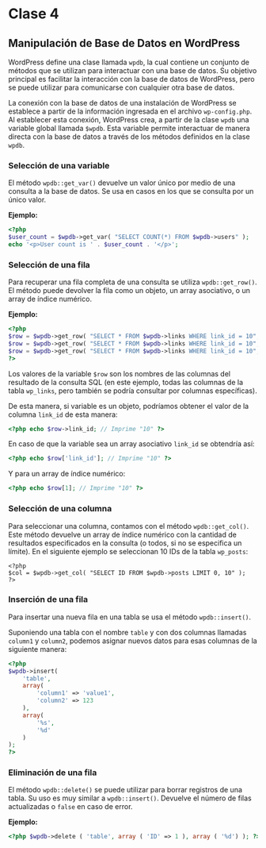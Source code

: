 # Clase 4

[comment]: # (Manejo de datos en PHP)
[comment]: # (Intro a MySQL)

##  Manipulación de Base de Datos en WordPress

WordPress define una clase llamada `wpdb`, la cual contiene un conjunto de métodos que se utilizan para interactuar con una base de datos. Su objetivo principal es facilitar la interacción con la base de datos de WordPress, pero se puede utilizar para comunicarse con cualquier otra base de datos.

La conexión con la base de datos de una instalación de WordPress se establece a partir de la información ingresada en el archivo `wp-config.php`. Al establecer esta conexión, WordPress crea, a partir de la clase `wpdb` una variable global llamada `$wpdb`. Esta variable permite interactuar de manera directa con la base de datos a través de los métodos definidos en la clase `wpdb`.

### Selección de una variable

El método `wpdb::get_var()` devuelve un valor único por medio de una consulta a la base de datos. Se usa en casos en los que se consulta por un único valor.

**Ejemplo:**

```php
<?php
$user_count = $wpdb->get_var( "SELECT COUNT(*) FROM $wpdb->users" );
echo '<p>User count is ' . $user_count . '</p>';
```

### Selección de una fila

Para recuperar una fila completa de una consulta se utiliza `wpdb::get_row()`. El método puede devolver la fila como un objeto, un array asociativo, o un array de índice numérico.

**Ejemplo:**

```php
<?php
$row = $wpdb->get_row( "SELECT * FROM $wpdb->links WHERE link_id = 10", OBJECT ); // Devuelve un objeto.
$row = $wpdb->get_row( "SELECT * FROM $wpdb->links WHERE link_id = 10", ARRAY_A ); // Devuelve un array asociativo.
$row = $wpdb->get_row( "SELECT * FROM $wpdb->links WHERE link_id = 10", ARRAY_N ); // Devuelve un array de índice numérico.
?>
```

Los valores de la variable `$row` son los nombres de las columnas del resultado de la consulta SQL (en este ejemplo, todas las columnas de la tabla `wp_links`, pero también se podría consultar por columnas específicas).

De esta manera, si variable es un objeto, podríamos obtener el valor de la columna `link_id` de esta manera:

```php
<?php echo $row->link_id; // Imprime "10" ?>
```

En caso de que la variable sea un array asociativo `link_id` se obtendría así:

```php
<?php echo $row['link_id']; // Imprime "10" ?>
```

Y para un array de índice numérico:

```php
<?php echo $row[1]; // Imprime "10" ?>
```

### Selección de una columna

Para seleccionar una columna, contamos con el método `wpdb::get_col()`. Este método devuelve un array de índice numérico con la cantidad de resultados especificados en la consulta (o todos, si no se especifica un límite). En el siguiente ejemplo se seleccionan 10 IDs de la tabla `wp_posts`:

```
<?php
$col = $wpdb->get_col( "SELECT ID FROM $wpdb->posts LIMIT 0, 10" );
?>
```

### Inserción de una fila

Para insertar una nueva fila en una tabla se usa el método `wpdb::insert()`.

Suponiendo una tabla con el nombre `table` y con dos columnas llamadas `column1` y `column2`, podemos asignar nuevos datos para esas columnas de la siguiente manera:

```php
<?php
$wpdb->insert(
	'table',
	array(
		'column1' => 'value1',
		'column2' => 123
	),
	array(
		'%s',
		'%d'
	)
);
?>
```

### Eliminación de una fila

El método `wpdb::delete()` se puede utilizar para borrar registros de una tabla. Su uso es muy similar a `wpdb::insert()`. Devuelve el número de filas actualizadas o `false` en caso de error.

**Ejemplo:**

```php
<?php $wpdb->delete ( 'table', array ( 'ID' => 1 ), array ( '%d') ); ?>
```

